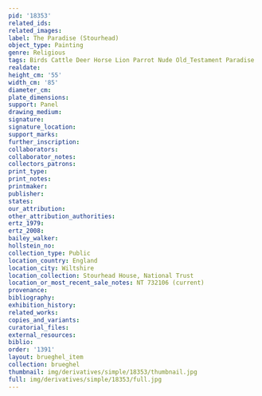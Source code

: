 ```yaml
---
pid: '18353'
related_ids: 
related_images: 
label: The Paradise (Stourhead)
object_type: Painting
genre: Religious
tags: Birds Cattle Deer Horse Lion Parrot Nude Old_Testament Paradise
realdate: 
height_cm: '55'
width_cm: '85'
diameter_cm: 
plate_dimensions: 
support: Panel
drawing_medium: 
signature: 
signature_location: 
support_marks: 
further_inscription: 
collaborators: 
collaborator_notes: 
collectors_patrons: 
print_type: 
print_notes: 
printmaker: 
publisher: 
states: 
our_attribution: 
other_attribution_authorities: 
ertz_1979: 
ertz_2008: 
bailey_walker: 
hollstein_no: 
collection_type: Public
location_country: England
location_city: Wiltshire
location_collection: Stourhead House, National Trust
location_or_most_recent_sale_notes: NT 732106 (current)
provenance: 
bibliography: 
exhibition_history: 
related_works: 
copies_and_variants: 
curatorial_files: 
external_resources: 
biblio: 
order: '1391'
layout: brueghel_item
collection: brueghel
thumbnail: img/derivatives/simple/18353/thumbnail.jpg
full: img/derivatives/simple/18353/full.jpg
---
```

